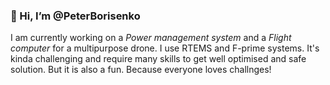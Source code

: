 ### 👋 Hi, I’m @PeterBorisenko
I am currently working on a *Power management system* and a *Flight computer* for a multipurpose drone.
I use RTEMS and F-prime systems.
It's kinda challenging and require many skills to get well optimised and safe solution.
But it is also a fun. Because everyone loves challnges!
